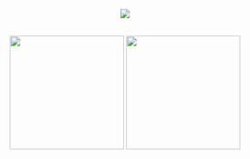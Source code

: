 <p align="center">
    <img src="https://capsule-render.vercel.app/api?type=venom&height=200&color=61C553&text=·ࡇ·&section=header&reversal=false&fontColor=ffffff&fontAlignY=50&fontAlign=51&rotate=16&fontSize=70"/> 
</p>

<!--
<p align="center">
    <img src="https://hits.seeyoufarm.com/api/count/incr/badge.svg?url=https%3A%2F%2Fgithub.com%2FJeYeongR&count_bg=%23030303&title_bg=%23555555&icon=&icon_color=%23E7E7E7&title=hits&edge_flat=false"/>
</p>

<br>
-->

<!--
<h1 align='center'><i>⚒️Skills⚒️</i></h1>

<p align="center" display="inline-block">
    <img src="https://img.shields.io/badge/Java-grey?style=flat-for-the-badge&logo=openJDK&logoColor=red" height="30"/> 
    <img src="https://img.shields.io/badge/Spring-grey?style=flat-for-the-badge&logo=spring&logoColor=green" height="30"/>
</p>
<p align="center" display="inline-block">
    <img src="https://img.shields.io/badge/JavaScript-grey?style=flat-for-the-badge&logo=JavaScript" height="30"/>
    <img src="https://img.shields.io/badge/TypeScript-grey?style=flat-for-the-badge&logo=TypeScript" height="30"/>
    <img src="https://img.shields.io/badge/ExpressJS-grey?style=flat-for-the-badge&logo=Express" height="30"/>
    <img src="https://img.shields.io/badge/NestJS-grey?style=flat-for-the-badge&logo=NestJS&logoColor=red" height="30"/>
</p>
<p align="center" display="inline-block">
    <img src="https://img.shields.io/badge/Python-grey?style=flat-for-the-badge&logo=Python" height="30"/>
    <img src="https://img.shields.io/badge/Django-grey?style=flat-for-the-badge&logo=Django" height="30"/>
</p>
-->

<br>

<div align="center">
    <img src="https://github-readme-stats.vercel.app/api/top-langs/?username=JeYeongR&theme=dark&show_icons=true&layout=donut" height="200"/>
    <img src="https://github-readme-stats.vercel.app/api?username=JeYeongR&show_icons=true&theme=dark&count_private=true" height="200"/>



</div>




